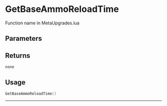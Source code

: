 # GetBaseAmmoReloadTime

Function name in MetaUpgrades.lua

## Parameters

## Returns

`none`

## Usage

```lua
GetBaseAmmoReloadTime()
```

---
